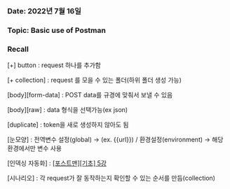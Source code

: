 
### Date: 2022년 7월 16일

### Topic: Basic use of Postman

### Recall

[+] button : request 하나를 추가함

[+ collection] : request 를 모을 수 있는 폴더(하위 폴더 생성 가능)

[body][form-data] : POST data를 규경에 맞춰서 보낼 수 있음

[body][raw] : data 형식을 선택가능(ex json)

[duplicate] : token을 새로 생성하지 않아도 됨

[눈모양] : 전역변수 설정(global) → (ex. {{url}}) / 환경설정(environment) → 해당환경에서만 변수 사용

[인덱싱 자동화] : [[포스트맨][기초] 5강](https://youtu.be/zlS8bmYkEvQ)

[시나리오] : 각 request가 잘 동작하는지 확인할 수 있는 순서를 만듬(collection)

